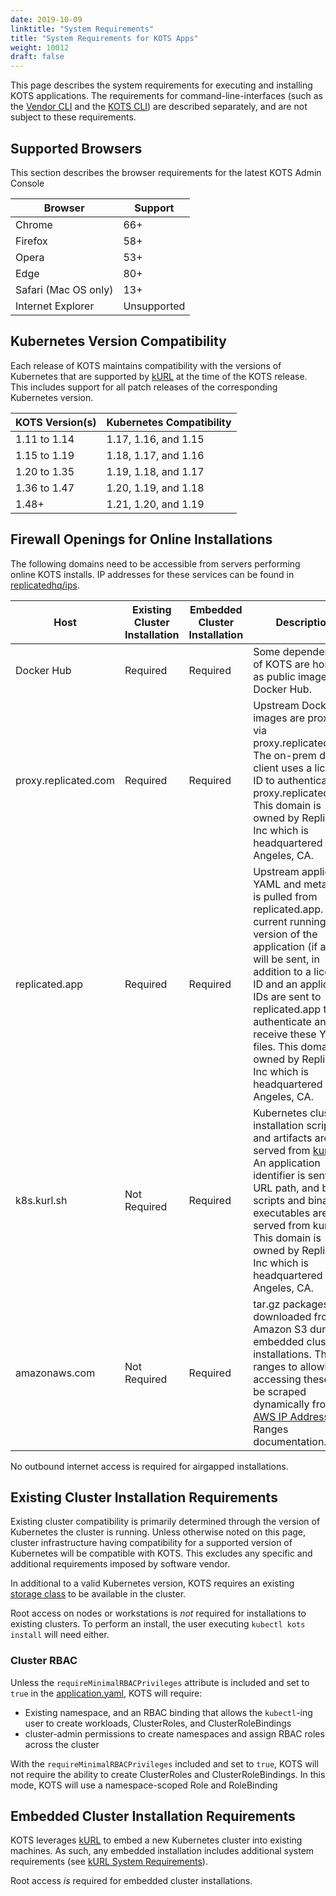 ```yaml
---
date: 2019-10-09
linktitle: "System Requirements"
title: "System Requirements for KOTS Apps"
weight: 10012
draft: false
---
```


This page describes the system requirements for executing and installing KOTS applications.
The requirements for command-line-interfaces (such as the [Vendor CLI](/vendor/cli/getting-started) and the [KOTS CLI](/kots-cli/getting-started)) are described separately, and are not subject to these requirements.

## Supported Browsers

This section describes the browser requirements for the latest KOTS Admin Console

| Browser              | Support     |
|----------------------|-------------|
| Chrome               | 66+         |
| Firefox              | 58+         |
| Opera                | 53+         |
| Edge                 | 80+         |
| Safari (Mac OS only) | 13+         |
| Internet Explorer    | Unsupported |

## Kubernetes Version Compatibility

Each release of KOTS maintains compatibility with the versions of Kubernetes that are supported by [kURL](https://kurl.sh) at the time of the KOTS release.
This includes support for all patch releases of the corresponding Kubernetes version.

| KOTS Version(s) | Kubernetes Compatibility |
|-----------------|--------------------------|
| 1.11 to 1.14    | 1.17, 1.16, and 1.15     |
| 1.15 to 1.19    | 1.18, 1.17, and 1.16     |
| 1.20 to 1.35    | 1.19, 1.18, and 1.17     |
| 1.36 to 1.47    | 1.20, 1.19, and 1.18     |
| 1.48+           | 1.21, 1.20, and 1.19     |

## Firewall Openings for Online Installations

The following domains need to be accessible from servers performing online KOTS installs.
IP addresses for these services can be found in [replicatedhq/ips](https://github.com/replicatedhq/ips/blob/master/ip_addresses.json).

| Host                 | Existing Cluster Installation | Embedded Cluster Installation | Description                                                                                                                                                                                                                                                                                                                                                |
|----------------------|-------------------------------|-------------------------------|------------------------------------------------------------------------------------------------------------------------------------------------------------------------------------------------------------------------------------------------------------------------------------------------------------------------------------------------------------|
| Docker Hub           | Required                      | Required                      | Some dependencies of KOTS are hosted as public images in Docker Hub.                                                                                                                                                                                                                                                                                       |
| proxy.replicated.com | Required                      | Required                      | Upstream Docker images are proxied via proxy.replicated.com. The on-prem docker client uses a license ID to authenticate to proxy.replicated.com. This domain is owned by Replicated, Inc which is headquartered in Los Angeles, CA.                                                                                                                       |
| replicated.app       | Required                      | Required                      | Upstream application YAML and metadata is pulled from replicated.app. The current running version of the application (if any) will be sent, in addition to a license ID and an application IDs are sent to replicated.app to authenticate and receive these YAML files. This domain is owned by Replicated, Inc which is headquartered in Los Angeles, CA. |
| k8s.kurl.sh          | Not Required                  | Required                      | Kubernetes cluster installation scripts and artifacts are served from [kurl.sh](https://kurl.sh). An application identifier is sent in a URL path, and bash scripts and binary executables are served from kurl.sh. This domain is owned by Replicated, Inc which is headquartered in Los Angeles, CA.                                                     |
| amazonaws.com        | Not Required                  | Required                      | tar.gz packages are downloaded from Amazon S3 during embedded cluster installations. The IP ranges to allowlist for accessing these can be scraped dynamically from the [AWS IP Address](https://docs.aws.amazon.com/general/latest/gr/aws-ip-ranges.html#aws-ip-download) Ranges documentation.                                                           |

No outbound internet access is required for airgapped installations.

## Existing Cluster Installation Requirements

Existing cluster compatibility is primarily determined through the version of Kubernetes the cluster is running.
Unless otherwise noted on this page, cluster infrastructure having compatibility for a supported version of Kubernetes will be compatible with KOTS.
This excludes any specific and additional requirements imposed by software vendor.

In additional to a valid Kubernetes version, KOTS requires an existing [storage class](https://kubernetes.io/docs/concepts/storage/storage-classes/) to be available in the cluster.

Root access on nodes or workstations is *not* required for installations to existing clusters. To perform an install, the user executing `kubectl kots install` will need either.

### Cluster RBAC

Unless the `requireMinimalRBACPrivileges` attribute is included and set to `true` in the [application.yaml](/reference/v1beta1/application/), KOTS will require:

- Existing namespace, and an RBAC binding that allows the `kubectl`-ing user to create workloads, ClusterRoles, and ClusterRoleBindings
- cluster-admin permissions to create namespaces and assign RBAC roles across the cluster

With the `requireMinimalRBACPrivileges` included and set to `true`, KOTS will not require the ability to create ClusterRoles and ClusterRoleBindings.
In this mode, KOTS will use a namespace-scoped Role and RoleBinding

## Embedded Cluster Installation Requirements

KOTS leverages [kURL](https://kurl.sh/) to embed a new Kubernetes cluster into existing machines.
As such, any embedded installation includes additional system requirements (see [kURL System Requirements](https://kurl.sh/docs/install-with-kurl/system-requirements)).

Root access *is* required for embedded cluster installations.
